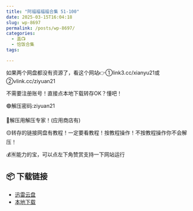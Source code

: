 ```yaml
---
title: "阿福福福福合集 51-100"
date: 2025-03-15T16:04:18
slug: wp-8697
permalink: /posts/wp-8697/
categories:
  - 盖📺
  - 恰饭合集
tags:

---
```


如果两个网盘都没有资源了，看这个网站👉①link3.cc/xianyu21或②vlink.cc/ziyuan21

不需要注册账号！直接点本地下载转存OK？懂吧！

🟢解压密码:ziyuan21

🔵解压用解压专家！(应用商店有)

🟡转存的链接网盘有教程！一定要看教程！按教程操作！不按教程操作你不会解压！

💰🈶能力的宝，可以点左下角赞赏支持一下网站运行

## 📦 下载链接
- [迅雷云盘](https://blziyuan21.com/pay-download/8697?key=7ba4bdf8fa&down_id=0)
- [本地下载](https://blziyuan21.com/pay-download/8697?key=7ba4bdf8fa&down_id=1)

